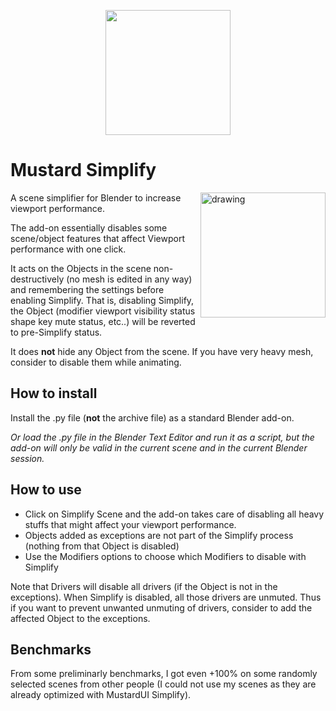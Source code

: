 <p align="center">
  <img src="https://github.com/user-attachments/assets/59d43718-e0f7-4cf3-88e4-d079df0d92fd" width="200" />
</p>

# Mustard Simplify

<img align="right" src="https://github.com/user-attachments/assets/30406ac1-b039-49ca-a7ec-5391e160439e" alt="drawing" width="200"/>

A scene simplifier for Blender to increase viewport performance.

The add-on essentially disables some scene/object features that affect Viewport performance with one click.

It acts on the Objects in the scene non-destructively (no mesh is edited in any way) and remembering the settings before enabling Simplify. That is, disabling Simplify, the Object (modifier viewport visibility status shape key mute status, etc..) will be reverted to pre-Simplify status.

It does **not** hide any Object from the scene. If you have very heavy mesh, consider to disable them while animating.

## How to install

Install the .py file (**not** the archive file) as a standard Blender add-on.

*Or load the .py file in the Blender Text Editor and run it as a script, but the add-on will only be valid in the current scene and in the current Blender session.*

## How to use

- Click on Simplify Scene and the add-on takes care of disabling all heavy stuffs that might affect your viewport performance.
- Objects added as exceptions are not part of the Simplify process (nothing from that Object is disabled)
- Use the Modifiers options to choose which Modifiers to disable with Simplify

Note that Drivers will disable all drivers (if the Object is not in the exceptions). When Simplify is disabled, all those drivers are unmuted. Thus if you want to prevent unwanted unmuting of drivers, consider to add the affected Object to the exceptions.

## Benchmarks

From some preliminarly benchmarks, I got even +100% on some randomly selected scenes from other people (I could not use my scenes as they are already optimized with MustardUI Simplify).
